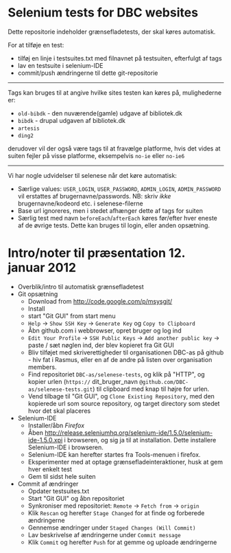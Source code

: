 # Selenium tests for DBC websites

Dette repositorie indeholder grænsefladetests, der skal køres automatisk.

For at tilføje en test: 

- tilføj en linje i testsuites.txt med filnavnet på testsuiten, efterfulgt af tags
- lav en testsuite i selenium-IDE
- commit/push ændringerne til dette git-repositorie

----

Tags kan bruges til at angive hvilke sites testen kan køres på, mulighederne er:

- `old-bibdk` - den nuværende(gamle) udgave af bibliotek.dk
- `bibdk` - drupal udgaven af bibliotek.dk
- `artesis` 
- `ding2` 

derudover vil der også være tags til at fravælge platforme, hvis det vides at suiten fejler på visse platforme, eksempelvis `no-ie` eller `no-ie6` 

----

Vi har nogle udvidelser til selenese når det køre automatisk: 
- Særlige values: `USER_LOGIN`, `USER_PASSWORD`, `ADMIN_LOGIN`, `ADMIN_PASSWORD` vil erstattes af brugernavne/passwords. NB: skriv _ikke_ brugernavne/kodeord etc. i selenese-filerne
- Base url ignoreres, men i stedet afhænger dette af tags for suiten
- Særlig test med navn `beforeEach`/`afterEach` køres før/efter hver eneste af de øvrige tests. Dette kan bruges til login, eller anden opsætning.

# Intro/noter til præsentation 12. januar 2012

- Overblik/intro til automatisk grænsefladetest
- Git opsætning
    - Download from http://code.google.com/p/msysgit/
    - Install
    - start "Git GUI" from start menu
    - `Help` -> `Show SSH Key` -> `Generate Key` og `Copy to Clipboard`
    - Åbn github.com i webbrowser, opret bruger og log ind
    - `Edit Your Profile` -> `SSH Public Keys` -> `Add another public key` -> paste / sæt nøglen ind, der blev kopieret fra Git GUI
    - Bliv tilføjet med skriverettigheder til organisationen DBC-as på github - hiv fat i Rasmus, eller en af de andre på listen over organisation members.
    - Find repositoriet `DBC-as/selenese-tests`, og klik på "HTTP", og kopier urlen (`https://` dit_bruger_navn `@github.com/DBC-as/selenese-tests.git`) til clipboard med knap til højre for urlen.
    - Vend tilbage til "Git GUI", og `Clone Existing Repository`, med den kopierede url som source repository, og target directory som stedet hvor det skal placeres
- Selenium-IDE
    - Installer/åbn *Firefox*
    - Åben http://release.seleniumhq.org/selenium-ide/1.5.0/selenium-ide-1.5.0.xpi i browseren, og sig ja til at installation. Dette installere Selenium-IDE i browseren.
    - Selenium-IDE kan herefter startes fra Tools-menuen i firefox.
    - Eksperimenter med at optage grænsefladeinteraktioner, husk at gem hver enkelt test
    - Gem til sidst hele suiten
- Commit af ændringer
    - Opdater testsuites.txt
    - Start "Git GUI" og åbn repositoriet
    - Synkroniser med repositoriet: `Remote` -> `Fetch from` -> `origin`
    - Klik `Rescan` og herefter `Stage Changed` for at finde og forberede ændringerne
    - Gennemse ændringer under `Staged Changes (Will Commit)`
    - Lav beskrivelse af ændringerne under `Commit message`
    - Klik `Commit` og herefter `Push` for at gemme og uploade ændringerne
